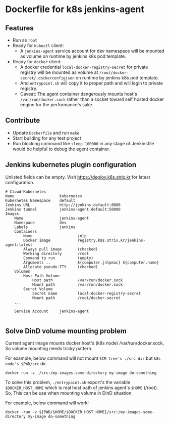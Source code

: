 # Dockerfile for k8s jenkins-agent
## Features
- Run as `root`
- Ready for `kubectl` client:
    - A `jenkins-agent` service account for dev namespace will be mounted as volume on runtime by jenkins k8s pod template.
- Ready for `docker` client:
    - A docker credential `local-docker-registry-secret` for private registry will be mounted as volume at `/root/docker-secret/.dockerconfigjson` on runtime by jenkins k8s pod template.
    - And `entrypoint.sh` will copy it to proper path and will login to private registry.
    - Caveat: The agent container dangerously mounts host's `/var/run/docker.sock` rather than a socket toward self hosted docker engine for the performance's sake.
    
## Contribute
- Update `Dockerfile` and run `make`
- Start building for any test project
- Run blocking command like `sleep 100000` in any stage of Jenkinsfile would be helpful to debug the agent container.

## Jenkins kubernetes plugin configuration
Unlisted fields can be empty. Visit https://deploy.k8s.strix.kr for latest configuration.
```
# Cloud-Kubernetes
Name                    kubernetes
Kubernetes Namespace    default
Jenkins URL             http://jenkins.default:8080
Jenkins tunnel          jenkins-agent.default:50000
Images
    Name                jenkins-agent
    Namespace           dev
    Labels              jenkins
    Containers	
        Name                    jnlp
        Docker image	        registry.k8s.strix.kr/jenkins-agent:latest
        Always pull image       (checked)
        Working directory       /root
        Command to run          (empty)
        Arguments ..	        ${computer.jnlpmac} ${computer.name}
        Allocate pseudo-TTY     (checked)
    Volumes	
        Host Path Volume
            Host path           /var/run/docker.sock
            Mount path	        /var/run/docker.sock
        Secret Volume
            Secret name	        local-docker-registry-secret
            Mount path	        /root/docker-secret
    ...
    	
 	Service Account	    jenkins-agent
        

```

## Solve DinD volume mounting problem

Current agent image mounts docker host's (k8s node) /var/run/docker.sock, So volume mounting needs tricky pattern.

For example, below command will not mount `SCM tree's ./src dir` but `k8s node's $PWD/src` dir.
```
docker run -v ./src:/my-images-some-directory my-image do-something
```

To solve this problem, `./entrypoint.sh` export's the variable `$DOCKER_HOST_HOME` which is real host path of jenkins agent's `$HOME` (/root).
So, This can be use when mounting volume in DinD situation.

For example, below command will work!
```
docker -run -v ${PWD/$HOME/$DOCKER_HOST_HOME}/src:/my-images-some-directory my-image do-something
```
